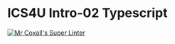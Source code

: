 # ICS4U Intro-02 Typescript

[![Mr Coxall's Super Linter](https://github.com/Mr-Coxall/ICS4U-Intro-02-Typescript/workflows/Mr%20Coxall's%20Super%20Linter/badge.svg)](https://github.com/Mr-Coxall/ICS4U-Intro-02-Typescript/actions)
